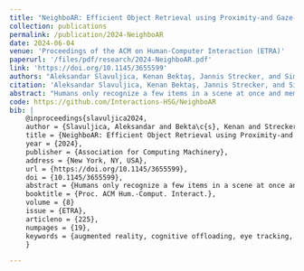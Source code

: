 ```yaml
---
title: "NeighboAR: Efficient Object Retrieval using Proximity-and Gaze-based Object Grouping with an AR System"
collection: publications
permalink: /publication/2024-NeighboAR
date: 2024-06-04
venue: 'Proceedings of the ACM on Human-Computer Interaction (ETRA)'
paperurl: '/files/pdf/research/2024-NeighboAR.pdf'
link: 'https://doi.org/10.1145/3655599' 
authors: "Aleksandar Slavuljica, Kenan Bektaş, Jannis Strecker, and Simon Mayer"
citation: 'Aleksandar Slavuljica, Kenan Bektaş, Jannis Strecker, and Simon Mayer. 2024. NeighboAR: Efficient Object Retrieval using Proximity- and Gaze-based Object Grouping with an AR System. Proc. ACM Hum.-Comput. Interact. 8, ETRA, Article 225 (May 2024), 19 pages. https://doi.org/10.1145/3655599'
abstract: "Humans only recognize a few items in a scene at once and memorize three to seven items in the short term. Such limitations can be mitigated using cognitive offloading (e.g., sticky notes, digital reminders). We studied whether a gaze-enabled Augmented Reality (AR) system could facilitate cognitive offloading and improve object retrieval performance. To this end, we developed NeighboAR, which detects objects in a user's surroundings and generates a graph that stores object proximity relationships and user's gaze dwell times for each object. In a controlled experiment, we asked N=17 participants to inspect randomly distributed objects and later recall the position of a given target object. Our results show that displaying the target together with the proximity object with the longest user gaze dwell time helps recalling the position of the target. Specifically, NeighboAR significantly reduces the retrieval time by 33%, number of errors by 71%, and perceived workload by 10%."
code: https://github.com/Interactions-HSG/NeighboAR
bib: |
    @inproceedings{slavuljica2024,
    author = {Slavuljica, Aleksandar and Bekta\c{s}, Kenan and Strecker, Jannis and Mayer, Simon},
    title = {NeighboAR: Efficient Object Retrieval using Proximity-and Gaze-based Object Grouping with an AR System},
    year = {2024},
    publisher = {Association for Computing Machinery},
    address = {New York, NY, USA},
    url = {https://doi.org/10.1145/3655599},
    doi = {10.1145/3655599},
    abstract = {Humans only recognize a few items in a scene at once and memorize three to seven items in the short term. Such limitations can be mitigated using cognitive offloading (e.g., sticky notes, digital reminders). We studied whether a gaze-enabled Augmented Reality (AR) system could facilitate cognitive offloading and improve object retrieval performance. To this end, we developed NeighboAR, which detects objects in a user's surroundings and generates a graph that stores object proximity relationships and user's gaze dwell times for each object. In a controlled experiment, we asked N=17 participants to inspect randomly distributed objects and later recall the position of a given target object. Our results show that displaying the target together with the proximity object with the longest user gaze dwell time helps recalling the position of the target. Specifically, NeighboAR significantly reduces the retrieval time by 33%, number of errors by 71%, and perceived workload by 10%.},
    booktitle = {Proc. ACM Hum.-Comput. Interact.},
    volume = {8}
    issue = {ETRA},
    articleno = {225},
    numpages = {19},
    keywords = {augmented reality, cognitive offloading, eye tracking, object detection,human augmentation, mixed reality, working memory, visual search},
    }

---
```



